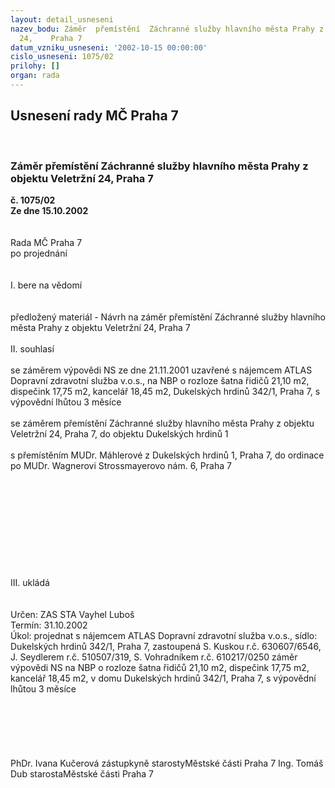 ```yaml
---
layout: detail_usneseni
nazev_bodu: Záměr  přemístění  Záchranné služby hlavního města Prahy z objektu Veletržní
  24,    Praha 7
datum_vzniku_usneseni: '2002-10-15 00:00:00'
cislo_usneseni: 1075/02
prilohy: []
organ: rada
---
```

<div id="ucUsn_pList" class="usn">
	<span><h2>Usnesení rady MČ Praha 7 </h2>
<br></span><div class="standBody">
<span><h3>Záměr  přemístění  Záchranné služby hlavního města Prahy z objektu Veletržní 24,    Praha 7</h3></span><div class="center">
		<strong>č. 1075/02</strong><br>
	</div>
<div class="center">
		<strong>Ze dne 15.10.2002</strong><br><br>
	</div>
<br>Rada MČ Praha 7<br>po projednání<br><br><br>I.	bere na vědomí<br><br> <br>předložený materiál - Návrh na záměr  přemístění  Záchranné služby hlavního města Prahy z objektu Veletržní 24, Praha 7<br><br>II.	souhlasí <br><br>se záměrem výpovědi NS ze dne 21.11.2001 uzavřené s nájemcem ATLAS Dopravní zdravotní služba v.o.s., na NBP  o  rozloze šatna řidičů 21,10 m2, dispečink 17,75 m2, kancelář 18,45 m2, Dukelských hrdinů 342/1, Praha 7, s výpovědní lhůtou 3 měsíce  <br><br>se záměrem přemístění Záchranné služby hlavního města Prahy z objektu Veletržní 24, Praha 7, do objektu Dukelských hrdinů 1 <br><br>s přemístěním MUDr. Máhlerové z Dukelských hrdinů 1, Praha 7, do ordinace po MUDr. Wagnerovi Strossmayerovo nám. 6, Praha 7<br><br><br><br><br><br><br><br><br><br><br>III.	ukládá <br><br> <br>Určen:	ZAS STA Vayhel Luboš<br>Termín: 31.10.2002<br>Úkol:	projednat s nájemcem ATLAS Dopravní zdravotní služba v.o.s., sídlo: Dukelských hrdinů 342/1, Praha 7, zastoupená S. Kuskou r.č. 630607/6546, J. Seydlerem r.č. 510507/319, S. Vohradníkem r.č. 610217/0250 záměr výpovědi NS na NBP  o rozloze šatna řidičů 21,10 m2, dispečink 17,75 m2, kancelář 18,45 m2, v domu Dukelských hrdinů 342/1,  Praha 7, s výpovědní lhůtou 3 měsíce<br> <br> <br><br><br> <br>	<br>PhDr. Ivana Kučerová zástupkyně starostyMěstské části Praha 7	Ing. Tomáš Dub starostaMěstské části Praha 7<br>	<br><br>
</div>
</div>